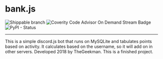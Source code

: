 # bank.js
![Shippable branch](https://img.shields.io/shippable/5444c5ecb904a4b21567b0ff/master.svg?style=for-the-badge) ![Coverity Code Advisor On Demand Stream Badge](https://img.shields.io/coverity/ondemand/streams/STREAM.svg?style=for-the-badge) ![PyPI - Status](https://img.shields.io/pypi/status/Django.svg?style=for-the-badge)
___
This is a simple discord.js bot that runs on MySQLite and tabulates points based on activity. It calculates based on the username, so it will add on in other servers. Developed 2018 by TheGeekman. This is a finished project.
